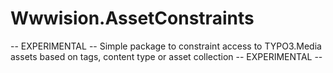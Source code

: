# Wwwision.AssetConstraints
-- EXPERIMENTAL -- Simple package to constraint access to TYPO3.Media assets based on tags, content type or asset collection  -- EXPERIMENTAL --

